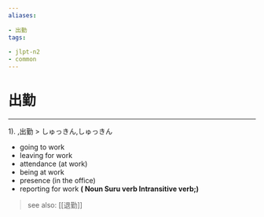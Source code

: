 ```yaml
---
aliases:
    
- 出勤
tags:
    
- jlpt-n2
- common
---
```


# 出勤
---
1).
,出勤 > しゅっきん,しゅっきん

- going to work
- leaving for work
- attendance (at work)
- being at work
- presence (in the office)
- reporting for work
**( Noun Suru verb Intransitive verb;)**
> see also:  [[退勤]]
            